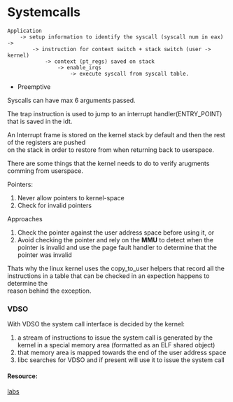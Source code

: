 # Systemcalls

    Application    
        -> setup information to identify the syscall (syscall num in eax) ->
            -> instruction for context switch + stack switch (user -> kernel)
                -> context (pt_regs) saved on stack  
                    -> enable_irqs  
                        -> execute syscall from syscall table.  
- Preemptive

Syscalls can have max 6 arguments passed.

The trap instruction is used to jump to an interrupt handler(ENTRY_POINT) that is saved in the idt.

An Interrupt frame is stored on the kernel stack by default and then the rest of the registers are pushed  
on the stack in order to restore from when returning back to userspace.  

There are some things that the kernel needs to do to verify arugments comming from userspace.

Pointers:
1. Never allow pointers to kernel-space
2. Check for invalid pointers

Approaches
1. Check the pointer against the user address space before using it, or
2. Avoid checking the pointer and rely on the **MMU** to detect when the pointer is invalid and use the page fault handler to determine that the pointer was invalid

Thats why the linux kernel uses the copy_to_user helpers that record all the instructions in a table that can be checked in an expection happens to determine the  
reason behind the exception.

### VDSO

With VDSO the system call interface is decided by the kernel:

1. a stream of instructions to issue the system call is generated by the kernel in a special memory area (formatted as an ELF shared object)
2. that memory area is mapped towards the end of the user address space
3. libc searches for VDSO and if present will use it to issue the system call


#### Resource:
[labs](https://linux-kernel-labs.github.io/refs/heads/master/so2/lec2-syscalls.html)
